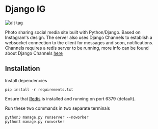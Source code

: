 Django IG
==========

![alt tag](https://raw.githubusercontent.com/andyalam/django_ig/master/demo_screenshot.png)

Photo sharing social media site built with Python/Django. Based on Instagram's design. The server also uses Django Channels to establish a websocket connection to the client for messages and soon, notifications.
Channels requires a redis server to be running, more info can be found about Django Channels [here](https://channels.readthedocs.io/en/stable/)

## Installation

Install dependencies

    pip install -r requirements.txt

Ensure that [Redis](http://redis.io/) is installed and running on port 6379 (default).

Run these two commands in two separate terminals

    python3 manage.py runserver --noworker
    python3 manage.py runworker
